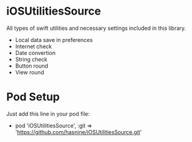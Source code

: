 # iOSUtilitiesSource
All types of swift utilities and necessary settings included in this library.
 - Local data save in preferences 
 - Internet check 
 - Date convertion
 - String check 
 - Button round 
 - View round


# Pod Setup
Just add this line in your pod file:

- pod 'iOSUtilitiesSource', :git => 'https://github.com/hasnine/iOSUtilitiesSource.git'
